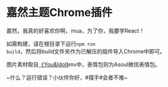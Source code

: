# 嘉然主题Chrome插件
嘉然，我真的好喜欢你啊，mua，为了你，我要学React！

如需构建，请在根目录下运行<code>npm run build</code>，然后将build文件夹作为已解压的插件导入Chrome中即可。

图片素材取自<a href="https://www.bilibili.com/video/BV1134y1o7h">《You&Idol》</a>mv中，表情包则为Asoul微信表情包。

~什么？运行错误？小伙伴你好，#摆手#会者不难~

